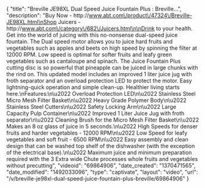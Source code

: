 {
    "title": "Breville JE98XL Dual Speed Juice Fountain Plus : Breville...",
    "description": "Buy Now - http:\/\/www.abt.com\/product\/47324\/Breville-JE98XL.html\nShop Juicers - http:\/\/www.abt.com\/category\/682\/Juicers.html\n\nDrink to your health. Get into the world of juicing with this no-nonsense dual-speed juice fountain. The Dual speed motor allows you to juice hard fruits and vegetables such as apples and beets on high speed by spinning the filter at 12000 RPM. Low speed is optimal for softer fruits and leafy green vegetables such as cantaloupe and spinach. The Juice Fountain Plus cutting disc is so powerful that pineapple can be juiced in large chunks with the rind on. This updated model includes an improved 1 liter juice jug with froth separator and an overload protection LED to protect the motor. Easy lightning-quick operation and simple clean-up. Healthier living starts here.\nFeatures:\n\u2022 Overload Protection LED\n\u2022 Stainless Steel Micro Mesh Filter Basket\n\u2022 Heavy Grade Polymer Body\n\u2022 Stainless Steel Cutters\n\u2022 Safety Locking Arm\n\u2022 Large Capacity Pulp Container\n\u2022 Improved 1 Liter Juice Jug with froth separator\n\u2022 Cleaning Brush for the Micro Mesh Filter Basket\n\u2022 Makes an 8 oz glass of juice in 5 seconds.\n\u2022 High Speeds for denser fruits and harder vegetables - 12000 RPM\n\u2022 Low Speed for leafy vegetables and soft fruit - 6500 RPM\n\u2022 Easy assembly and clean design that can be washed top shelf of the dishwasher (with the exception of the electrical base).\n\u2022 Maximum juice and minimum preparation required with the 3 Extra wide Chute processes whole fruits and vegetables without precutting",
    "videoid": "69864906",
    "date_created": "1370471565",
    "date_modified": "1492033096",
    "type": "captivate",
    "layout": "video",
    "url": "\/v\/breville-je98xl-dual-speed-juice-fountain-plus-breville\/69864906"
}